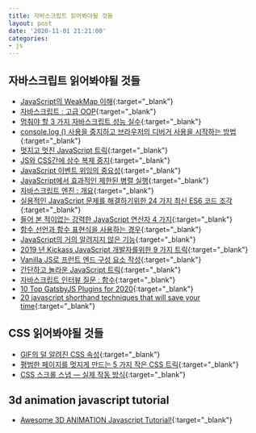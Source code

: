 ```yaml
---
title: 자바스크립트 읽어봐야될 것들
layout: post
date: '2020-11-01 21:21:00'
categories:
- js
---
```


## 자바스크립트 읽어봐야될 것들

* [JavaScript의 WeakMap 이해](https://blog.bitsrc.io/understanding-weakmaps-in-javascript-6e323d9eec81){:target="_blank"}
* [자바스크립트 : 고급 OOP](https://medium.com/the-front-journal/javascript-advanced-oop-306ac82f9f29){:target="_blank"}
* [멈춰야 할 3 가지 자바스크립트 성능 실수](https://medium.com/hackernoon/3-javascript-performance-mistakes-you-should-stop-doing-ebf84b9de951){:target="_blank"}
* [console.log () 사용을 중지하고 브라우저의 디버거 사용을 시작하는 방법](https://medium.com/datadriveninvestor/stopping-using-console-log-and-start-using-your-browsers-debugger-62bc893d93ff){:target="_blank"}
* [멋지고 멋진 JavaScript 트릭](https://medium.com/developers-arena/some-cool-and-awesome-javascript-tricks-4bcb9af9b1d3){:target="_blank"}
* [JS와 CSS간에 상수 복제 중지](https://levelup.gitconnected.com/stop-duplicating-constants-between-js-and-css-40efd253a945){:target="_blank"}
* [JavaScript 이벤트 위임의 중요성](https://medium.com/internshala-tech/how-to-handle-events-dynamically-using-javascript-abe18faac3f5){:target="_blank"}
* [JavaScript에서 효과적인 제한된 병렬 실행](https://medium.com/@arsenyyankovsky/effective-limited-parallel-execution-in-javascript-ea2a1fb9a632){:target="_blank"}
* [자바스크립트 엔진 : 개요](https://blog.bitsrc.io/javascript-engines-an-overview-2162bffa1187){:target="_blank"}
* [실용적인 JavaScript 문제를 해결하기위한 24 가지 최신 ES6 코드 조각](https://medium.com/swlh/24-modern-es6-code-snippets-to-solve-practical-js-problems-3609f301859e){:target="_blank"}
* [들어 본 적이없는 강력한 JavaScript 연산자 4 가지](https://medium.com/javascript-in-plain-english/4-powerful-javascript-operators-youve-never-heard-of-487df37114ad){:target="_blank"}
* [함수 선언과 함수 표현식을 사용하는 경우](https://medium.com/free-code-camp/when-to-use-a-function-declarations-vs-a-function-expression-70f15152a0a0){:target="_blank"}
* [JavaScript의 거의 알려지지 않은 기능](https://blog.usejournal.com/little-known-features-of-javascript-901665291387){:target="_blank"}
* [2019 년 Kickass JavaScript 개발자를위한 9 가지 트릭](https://levelup.gitconnected.com/9-tricks-for-kickass-javascript-developers-in-2019-eb01dd3def2a){:target="_blank"}
* [Vanilla JS로 프런트 엔드 구성 요소 작성](https://medium.com/swlh/writing-a-front-end-component-with-vanilla-js-8a8fbff56299){:target="_blank"}
* [간단하고 놀라운 JavaScript 트릭](https://medium.com/developers-arena/some-simple-and-amazing-javascript-tricks-292e1962b1f6){:target="_blank"}
* [자바스크립트 인터뷰 질문 : 함수](https://codeburst.io/javascript-interview-questions-functions-5a3081c1f3f5){:target="_blank"}
* [10 Top GatsbyJS Plugins for 2020](https://blog.bitsrc.io/10-top-gatsbyjs-plugins-for-2020-2a8a6fdbff5a){:target="_blank"}
* [20 javascript shorthand techniques that will save your time](https://link.medium.com/KmJFVLt75ab){:target="_blank"}

## CSS 읽어봐야될 것들

* [GIF의 덜 알려진 CSS 속성](https://medium.com/@PavelLaptev/lesser-known-css-properties-in-gifs-966a143497ba){:target="_blank"}
* [평범한 페이지를 멋지게 만드는 5 가지 작은 CSS 트릭](https://medium.com/better-marketing/5-little-css-tricks-to-make-your-website-go-a-long-way-7cda61fcd7d0){:target="_blank"}
* [CSS 스크롤 스냅 — 실제 작동 방식](https://blog.usejournal.com/css-scroll-snap-how-it-really-works-94d99db80bc9){:target="_blank"}

## 3d animation javascript tutorial

* [Awesome 3D ANIMATION Javascript Tutorial!](https://www.youtube.com/watch?v=XK7T3mY1V-w&feature=share){:target="_blank"}